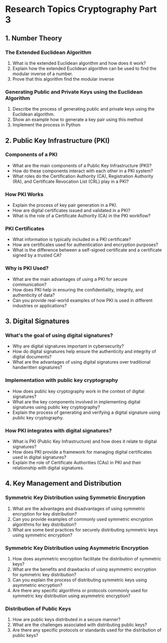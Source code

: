 # Research Topics Cryptography Part 3

## 1. Number Theory

### The Extended Euclidean Algorithm
1. What is the extended Euclidean algorithm and how does it work?
2. Explain how the extended Euclidean algorithm can be used to find the modular inverse of a number.
3. Prove that this algorithm find the modular inverse

### Generating Public and Private Keys using the Euclidean Algorithm
1. Describe the process of generating public and private keys using the Euclidean algorithm.
2. Show an example how to generate a key pair using this method
3. Implement the process in Python

## 2. Public Key Infrastructure (PKI)

### Components of a PKI
- What are the main components of a Public Key Infrastructure (PKI)?
- How do these components interact with each other in a PKI system?
- What roles do the Certification Authority (CA), Registration Authority (RA), and Certificate Revocation List (CRL) play in a PKI?

### How PKI Works
- Explain the process of key pair generation in a PKI.
- How are digital certificates issued and validated in a PKI?
- What is the role of a Certificate Authority (CA) in the PKI workflow?

### PKI Certificates
- What information is typically included in a PKI certificate?
- How are certificates used for authentication and encryption purposes?
- What is the difference between a self-signed certificate and a certificate signed by a trusted CA?

### Why is PKI Used?
- What are the main advantages of using a PKI for secure communication?
- How does PKI help in ensuring the confidentiality, integrity, and authenticity of data?
- Can you provide real-world examples of how PKI is used in different industries or applications?


## 3. Digital Signatures

### What's the goal of using digital signatures?
- Why are digital signatures important in cybersecurity?
- How do digital signatures help ensure the authenticity and integrity of digital documents?
- What are the advantages of using digital signatures over traditional handwritten signatures?

### Implementation with public key cryptography
- How does public key cryptography work in the context of digital signatures?
- What are the key components involved in implementing digital signatures using public key cryptography?
- Explain the process of generating and verifying a digital signature using public key cryptography.

### How PKI integrates with digital signatures?
- What is PKI (Public Key Infrastructure) and how does it relate to digital signatures?
- How does PKI provide a framework for managing digital certificates used in digital signatures?
- Explain the role of Certificate Authorities (CAs) in PKI and their relationship with digital signatures.

## 4. Key Management and Distribution

### Symmetric Key Distribution using Symmetric Encryption
1. What are the advantages and disadvantages of using symmetric encryption for key distribution?
2. Can you provide examples of commonly used symmetric encryption algorithms for key distribution?
3. What are some best practices for securely distributing symmetric keys using symmetric encryption?

### Symmetric Key Distribution using Asymmetric Encryption
1. How does asymmetric encryption facilitate the distribution of symmetric keys?
2. What are the benefits and drawbacks of using asymmetric encryption for symmetric key distribution?
3. Can you explain the process of distributing symmetric keys using asymmetric encryption?
4. Are there any specific algorithms or protocols commonly used for symmetric key distribution using asymmetric encryption?

### Distribution of Public Keys
1. How are public keys distributed in a secure manner?
2. What are the challenges associated with distributing public keys?
3. Are there any specific protocols or standards used for the distribution of public keys?